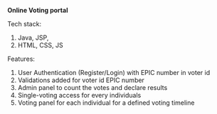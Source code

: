 **Online Voting portal**

Tech stack:
1. Java, JSP,
2. HTML, CSS, JS

Features:
1. User Authentication (Register/Login) with EPIC number in voter id
2. Validations added for voter id EPIC number
3. Admin panel to count the votes and declare results
4. Single-voting access for every individuals
5. Voting panel for each individual for a defined voting timeline

